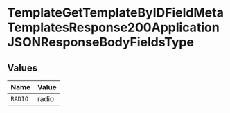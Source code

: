 # TemplateGetTemplateByIDFieldMetaTemplatesResponse200ApplicationJSONResponseBodyFieldsType


## Values

| Name    | Value   |
| ------- | ------- |
| `RADIO` | radio   |